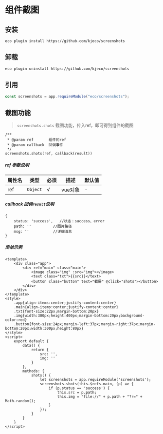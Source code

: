 # 组件截图

## 安装

```shell script
eco plugin install https://github.com/kjeco/screenshots
```

## 卸载

```shell script
eco plugin uninstall https://github.com/kjeco/screenshots
```

## 引用

```js
const screenshots = app.requireModule("eco/screenshots");
```

## 截图功能

> `screenshots.shots` 截图功能，传入ref，即可得到组件的截图

```
/**
 * @param ref       组件的ref
 * @param callback  回调事件
 */
screenshots.shots(ref, callback(result))

```

##### ref 参数说明

| 属性名 | 类型 | 必须 | 描述 | 默认值 |
| --- | --- | --- | --- | --- |
| ref | `Object` | √ | vue对象 | - |

##### callback 回调`result`说明

```
{
    status: 'success',   //状态：success、error
    path: ''          //图片路径
    msg: ''           //详细消息
}

```

##### 简单示例

```
<template>
    <div class="app">
        <div ref="main" class="main">
            <image class="img" :src="img"></image>
            <text class="txt">{{src}}</text>
            <button class="button" text="截屏" @click="shots"></button>
        </div>
    </div>
</template>
<style>
    .app{align-items:center;justify-content:center}
    .main{align-items:center;justify-content:center}
    .txt{font-size:22px;margin-bottom:20px}
    .img{width:300px;height:400px;margin-bottom:20px;background-color:red}
    .button{font-size:24px;margin-left:37px;margin-right:37px;margin-bottom:20px;width:300px;height:80px}
</style>
<script>
    export default {
        data() {
            return {
                src: '',
                img: ''
            }
        },
        methods: {
            shots() {
                let screenshots = app.requireModule('screenshots');
                screenshots.shots(this.$refs.main, (p) => {
                    if (p.status == 'success') {
                        this.src = p.path;
                        this.img = "file://" + p.path + "?r=" + Math.random();
                    }
                });
            }
        }
    }
</script>
```
